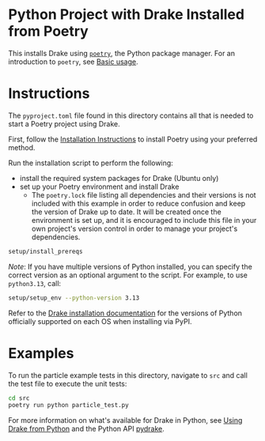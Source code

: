 # Python Project with Drake Installed from Poetry

This installs Drake using [`poetry`](https://python-poetry.org/),
the Python package manager. For an introduction to `poetry`,
see [Basic usage](https://python-poetry.org/docs/basic-usage/).

# Instructions

The `pyproject.toml` file found in this directory contains all
that is needed to start a Poetry project using Drake.

First, follow the [Installation Instructions](https://python-poetry.org/docs/#installation)
to install Poetry using your preferred method.

Run the installation script to perform the following:

* install the required system packages for Drake (Ubuntu only)
* set up your Poetry environment and install Drake
  - The `poetry.lock` file listing all dependencies and their versions is not
    included with this example in order to reduce confusion and keep the version
    of Drake up to date. It will be created once the environment is set up,
    and it is encouraged to include this file in your own project's version
    control in order to manage your project's dependencies.

```bash
setup/install_prereqs
```

*Note*: If you have multiple versions of Python installed,
you can specify the correct version as an optional argument
to the script. For example, to use `python3.13`, call:

```bash
setup/setup_env --python-version 3.13
```

Refer to the
[Drake installation documentation](https://drake.mit.edu/installation.html)
for the versions of Python officially supported on each OS
when installing via PyPI.

# Examples

To run the particle example tests in this directory,
navigate to `src` and call the test file to execute the unit tests:

```bash
cd src
poetry run python particle_test.py
```

For more information on what's available for Drake in Python,
see [Using Drake from Python](https://drake.mit.edu/python_bindings.html)
and the Python API [pydrake](https://drake.mit.edu/pydrake/index.html).
